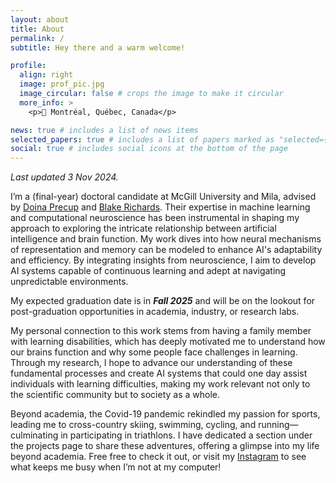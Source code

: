 ```yaml
---
layout: about
title: About
permalink: /
subtitle: Hey there and a warm welcome!

profile:
  align: right
  image: prof_pic.jpg
  image_circular: false # crops the image to make it circular
  more_info: >
    <p>📍 Montréal, Québec, Canada</p>

news: true # includes a list of news items
selected_papers: true # includes a list of papers marked as "selected={true}"
social: true # includes social icons at the bottom of the page
---
```

*Last updated 3 Nov 2024.*

I’m a (final-year) doctoral candidate at McGill University and Mila, advised by <a href='https://www.cs.mcgill.ca/~dprecup/'>Doina Precup</a> and <a href='https://linclab.mila.quebec/team/blake'>Blake Richards</a>. Their expertise in 
machine learning and computational neuroscience has been instrumental in shaping my approach to exploring the intricate 
relationship between artificial intelligence and brain function. My work dives into how neural mechanisms of representation 
and memory can be modeled to enhance AI's adaptability and efficiency. By integrating insights from neuroscience, I aim to 
develop AI systems capable of continuous learning and adept at navigating unpredictable environments. 

My expected graduation date is in ***Fall 2025*** and will be on the lookout for post-graduation opportunities in academia, industry, or research labs.

My personal connection to this work stems from having a family member with learning disabilities, which has deeply motivated me to 
understand how our brains function and why some people face challenges in learning. Through my research, I hope to advance our 
understanding of these fundamental processes and create AI systems that could one day assist individuals 
with learning difficulties, making my work relevant not only to the scientific community but to society as a whole.

Beyond academia, the Covid-19 pandemic rekindled my passion for sports, leading me to cross-country skiing, swimming, cycling, and 
running—culminating in participating in triathlons. I have dedicated a section under the projects page to share these adventures, offering a glimpse 
into my life beyond academia. Free free to check it out, or visit my <a href='https://www.instagram.com/raymondrchua/'>Instagram</a> 
to see what keeps me busy when I’m not at my computer!

